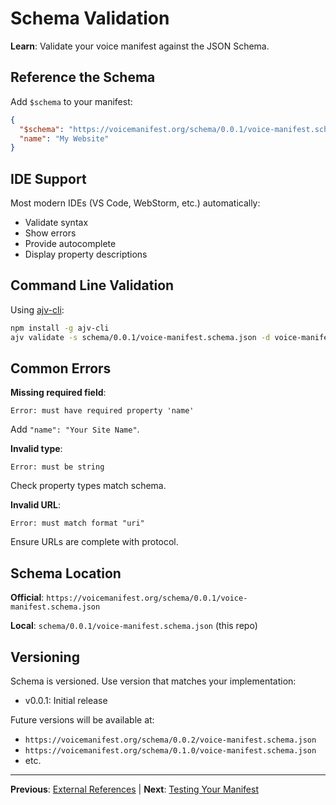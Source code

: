 # Schema Validation

**Learn**: Validate your voice manifest against the JSON Schema.

## Reference the Schema

Add `$schema` to your manifest:

```json
{
  "$schema": "https://voicemanifest.org/schema/0.0.1/voice-manifest.schema.json",
  "name": "My Website"
}
```

## IDE Support

Most modern IDEs (VS Code, WebStorm, etc.) automatically:

- Validate syntax
- Show errors
- Provide autocomplete
- Display property descriptions

## Command Line Validation

Using [ajv-cli](https://github.com/ajv-validator/ajv-cli):

```bash
npm install -g ajv-cli
ajv validate -s schema/0.0.1/voice-manifest.schema.json -d voice-manifest.json
```

## Common Errors

**Missing required field**:

```
Error: must have required property 'name'
```

Add `"name": "Your Site Name"`.

**Invalid type**:

```
Error: must be string
```

Check property types match schema.

**Invalid URL**:

```
Error: must match format "uri"
```

Ensure URLs are complete with protocol.

## Schema Location

**Official**: `https://voicemanifest.org/schema/0.0.1/voice-manifest.schema.json`

**Local**: `schema/0.0.1/voice-manifest.schema.json` (this repo)

## Versioning

Schema is versioned. Use version that matches your implementation:

- v0.0.1: Initial release

Future versions will be available at:

- `https://voicemanifest.org/schema/0.0.2/voice-manifest.schema.json`
- `https://voicemanifest.org/schema/0.1.0/voice-manifest.schema.json`
- etc.

---

**Previous**: [External References](./External%20References.md) | **Next**: [Testing Your Manifest](./Testing%20Your%20Manifest.md)
